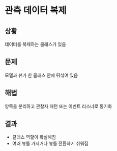 # 관측 데이터 복제
## 상황
데이터를 복제하는 클래스가 있음

## 문제
모델과 뷰가 한 클래스 안에 뒤섞여 있음

## 해법
양쪽을 분리하고 관찰자 패턴 또는 이벤트 리스너로 동기화

## 결과
- 클래스 역할이 확실해짐
- 여러 뷰를 가지거나 뷰를 전환하기 쉬워짐